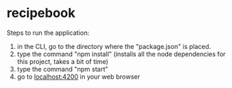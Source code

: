 # recipebook

Steps to run the application:

1. in the CLI, go to the directory where the "package.json" is placed.
2. type the command "npm install" (installs all the node dependencies for this project, takes a bit of time)
3. type the command "npm start" 
4. go to <localhost:4200> in your web browser
